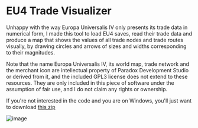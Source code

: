 EU4 Trade Visualizer
====================

Unhappy with the way Europa Universalis IV only presents its trade data in numerical form, I made this tool to load
EU4 saves, read their trade data and produce a map that shows the values of all trade nodes and trade routes visually, 
by drawing circles and arrows of sizes and widths corresponding to their magnitudes. 

Note that the name Europa Universalis IV, its world map, trade network and the merchant icon are intellectual property 
of Paradox Development Studio or derived from it, and the included GPL3 license does not extend to these resources. 
They are only included in this piece of software under the assumption of fair use, and I do not claim any rights or ownership.

If you're not interested in the code and you are on Windows, you'll just want to download [this zip](https://github.com/Junuxx/tradeviz/raw/master/dist/tradeviz.zip)

![image](http://i.imgur.com/Njuc2Sr.png"")
